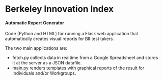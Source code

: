 # Berkeley Innovation Index
#### Automatic Report Generator



Code (Python and HTML) for running a Flask web application that automatically creates visual reports for BII test takers.

The two main applications are:
- fetch.py collects data in realtime from a Google Spreadsheet and stores it at the server as a JSON datafile.
- main.py renders templates with graphical reports of the result for Individuals and/or Workgroups.
